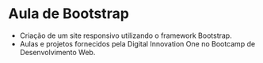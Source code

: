 # Aula de Bootstrap

- Criação de um site responsivo utilizando o framework Bootstrap.
- Aulas e projetos fornecidos pela Digital Innovation One no Bootcamp de Desenvolvimento Web.
